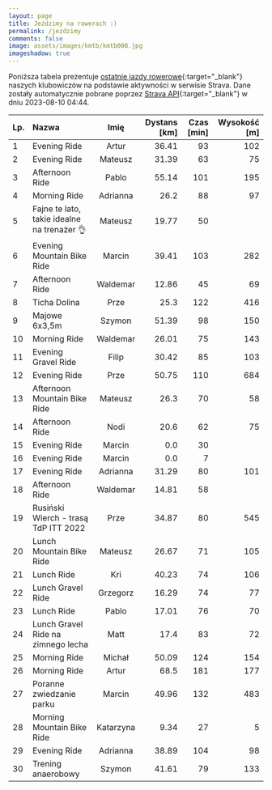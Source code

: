 ```yaml
---
layout: page
title: Jeździmy na rowerach :)
permalink: /jezdzimy
comments: false
image: assets/images/kmtb/kmtb008.jpg
imageshadow: true
---
```


Poniższa tabela prezentuje [ostatnie jazdy rowerowe](https://www.strava.com/clubs/336381){:target="_blank"} naszych klubowiczów na podstawie aktywności w serwisie Strava. Dane zostały automatycznie pobrane poprzez [Strava API](https://developers.strava.com/docs/reference/#api-Clubs-getClubActivitiesById){:target="_blank"} w dniu 2023-08-10 04:44.

Lp. | Nazwa | Imię | Dystans [km] | Czas [min] | Wysokość [m]
:--- | :--- | :---: | ---: | ---: | ---:
1|Evening Ride|Artur|36.41|93|102
2|Evening Ride|Mateusz|31.39|63|75
3|Afternoon Ride|Pablo|55.14|101|195
4|Morning Ride|Adrianna|26.2|88|97
5|Fajne te lato, takie idealne na trenażer 👌|Mateusz|19.77|50|
6|Evening Mountain Bike Ride|Marcin|39.41|103|282
7|Afternoon Ride|Waldemar|12.86|45|69
8|Ticha Dolina |Prze|25.3|122|416
9|Majowe 6x3,5m|Szymon|51.39|98|150
10|Morning Ride|Waldemar|26.01|75|143
11|Evening Gravel Ride|Filip|30.42|85|103
12|Evening Ride|Prze|50.75|110|684
13|Afternoon Mountain Bike Ride|Mateusz|26.3|70|58
14|Afternoon Ride|Nodi|20.6|62|75
15|Evening Ride|Marcin|0.0|30|
16|Evening Ride|Marcin|0.0|7|
17|Evening Ride|Adrianna|31.29|80|101
18|Afternoon Ride|Waldemar|14.81|58|
19|Rusiński Wierch - trasą TdP ITT 2022|Prze|34.87|80|545
20|Lunch Mountain Bike Ride|Mateusz|26.67|71|105
21|Lunch Ride|Kri|40.23|74|106
22|Lunch Gravel Ride|Grzegorz|16.29|74|77
23|Lunch Ride|Pablo|17.01|76|70
24|Lunch Gravel Ride na zimnego lecha|Matt|17.4|83|72
25|Morning Ride|Michał|50.09|124|154
26|Morning Ride|Artur|68.5|181|177
27|Poranne zwiedzanie parku|Marcin|49.96|132|483
28|Morning Mountain Bike Ride|Katarzyna|9.34|27|5
29|Evening Ride|Adrianna|38.89|104|98
30|Trening anaerobowy|Szymon|41.61|79|133

